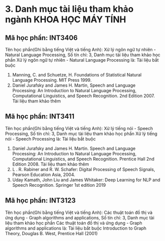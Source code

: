 # 3. Danh mục tài liệu tham khảo ngành KHOA HỌC MÁY TÍNH
## Mã học phần: INT3406
Tên học phần(Ghi bằng tiếng Việt và tiếng Anh): Xử lý ngôn ngữ tự nhiên - Natural Language Processing, Số tín chỉ: 3, Danh mục tài liệu tham khảo học phần Xử lý ngôn ngữ tự nhiên - Natural Language Processing là:
Tài liệu bắt buộc
1. Manning, C. and Schuetze, H. Foundations of Statistical Natural Language Processing. MIT Press 1999.
2. Daniel Jurafsky and James H. Martin, Speech and Language Processing: An Introduction to Natural Language Processing, Computational Linguistics, and Speech Recognition. 2nd Edition 2007.
Tài liệu tham khảo thêm
## Mã học phần: INT3411
Tên học phần(Ghi bằng tiếng Việt và tiếng Anh): Xử lý tiếng nói - Speech Processing, Số tín chỉ: 3, Danh mục tài liệu tham khảo học phần Xử lý tiếng nói - Speech Processing là:
Tài liệu bắt buộc
1. Daniel Jurafsky and James H. Martin. Speech and Language Processing: An Introduction to Natural Language Processing, Computational Linguistics, and Speech Recognition. Prentice Hall 2nd Edition 2008.
Tài liệu tham khảo thêm
1. L . R. Rabiner and R. W. Schafer: Digital Processing of Speech Signals, Pearson Education Asia, 2004.
2. Uday Kamath, John Liu and James Whitaker: Deep Learning for NLP and Speech Recognition. Springer 1st edition 2019
## Mã học phần: INT3123
Tên học phần(Ghi bằng tiếng Việt và tiếng Anh): Các thuật toán đồ thị và ứng dụng - Graph algorithms and applications, Số tín chỉ: 3, Danh mục tài liệu tham khảo học phần Các thuật toán đồ thị và ứng dụng - Graph algorithms and applications là:
Tài liệu bắt buộc
Introduction to Graph Theory, Douglas B. West, Prentice Hall (2001)

